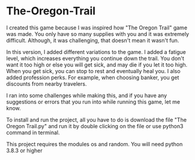 # The-Oregon-Trail

I created this game because I was inspired how "The Oregon Trail" game was made. You only have so many supplies with you and it was extremely difficult. Although, it was challenging, that doesn't mean it wasn't fun.

In this version, I added different variations to the game. I added a fatigue level, which increases everything you continue down the trail. You don't want it too high or else you will get sick, and may die if you let it too high. When you get sick, you can stop to rest and eventually heal you. I also added profession perks. For example, when choosing banker, you get discounts from nearby travelers.

I ran into some challenges while making this, and if you have any suggestions or errors that you run into while running this game, let me know.

To install and run the project, all you have to do is download the file "The Oregon Trail.py" and run it by double clicking on the file or use python3 command in terminal.

This project requires the modules os and random. You will need python 3.8.3 or higher

